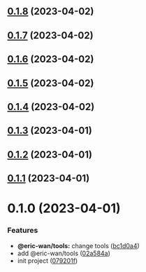 ## [0.1.8](https://github.com/GOGOGOSIR/open-source-monorepo/compare/@eric-wan/tools@0.1.7...@eric-wan/tools@0.1.8) (2023-04-02)



## [0.1.7](https://github.com/GOGOGOSIR/open-source-monorepo/compare/@eric-wan/tools@0.1.6...@eric-wan/tools@0.1.7) (2023-04-02)



## [0.1.6](https://github.com/GOGOGOSIR/open-source-monorepo/compare/@eric-wan/tools@0.1.5...@eric-wan/tools@0.1.6) (2023-04-02)



## [0.1.5](https://github.com/GOGOGOSIR/open-source-monorepo/compare/@eric-wan/tools@0.1.4...@eric-wan/tools@0.1.5) (2023-04-02)



## [0.1.4](https://github.com/GOGOGOSIR/open-source-monorepo/compare/@eric-wan/tools@0.1.3...@eric-wan/tools@0.1.4) (2023-04-02)



## [0.1.3](https://github.com/GOGOGOSIR/open-source-monorepo/compare/@eric-wan/tools@0.1.2...@eric-wan/tools@0.1.3) (2023-04-01)



## [0.1.2](https://github.com/GOGOGOSIR/open-source-monorepo/compare/@eric-wan/tools@0.1.1...@eric-wan/tools@0.1.2) (2023-04-01)



## [0.1.1](https://github.com/GOGOGOSIR/open-source-monorepo/compare/@eric-wan/tools@0.1.0...@eric-wan/tools@0.1.1) (2023-04-01)



# 0.1.0 (2023-04-01)


### Features

* **@eric-wan/tools:** change tools ([bc1d0a4](https://github.com/GOGOGOSIR/open-source-monorepo/commit/bc1d0a4609a89e68df2ee9ff67ee54194d12d267))
* add @eric-wan/tools ([02a584a](https://github.com/GOGOGOSIR/open-source-monorepo/commit/02a584ad66f139aee3528bc3ccd1ea06fbfa16d0))
* init project ([079201f](https://github.com/GOGOGOSIR/open-source-monorepo/commit/079201f86f3b8a1d459ae2a0d3102d61fec9735c))



